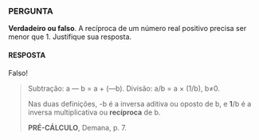 ### PERGUNTA

**Verdadeiro ou falso**. A recíproca de um número real positivo precisa ser menor que 1. Justifique sua resposta.

#### RESPOSTA

Falso!

> Subtração: a — b = a + (—b).
> Divisão: a/b = a × (1/b), b≠0.
>
> Nas duas definições, -b é a inversa aditiva ou oposto de b, e **1**/b é a inversa multiplicativa ou **recíproca** de b.
>
> **PRÉ-CÁLCULO**, Demana, p. 7.
